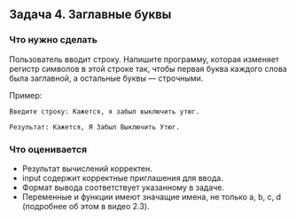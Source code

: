 ## Задача 4. Заглавные буквы
### Что нужно сделать
Пользователь вводит строку. Напишите программу, которая изменяет регистр символов в этой строке так, чтобы первая буква каждого слова была заглавной, а остальные буквы — строчными.

Пример:

```
Введите строку: Кажется, я забыл выключить утюг.

Результат: Кажется, Я Забыл Выключить Утюг.
```
### Что оценивается
- Результат вычислений корректен.
- input содержит корректные приглашения для ввода. 
- Формат вывода соответствует указанному в задаче.
- Переменные и функции имеют значащие имена, не только a, b, c, d (подробнее об этом в видео 2.3).

